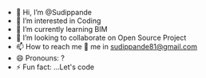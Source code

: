 - 👋 Hi, I’m @Sudippande
- 👀 I’m interested in Coding
- 🌱 I’m currently learning BIM
- 💞️ I’m looking to collaborate on Open Source Project
- 📫 How to reach me 📧 me in sudippande81@gmail.com
- 😄 Pronouns: ?
- ⚡ Fun fact: ...Let's code 

<!---
Sudippande/Sudippande is a ✨ special ✨ repository because its `README.md` (this file) appears on your GitHub profile.
You can click the Preview link to take a look at your changes.
--->
